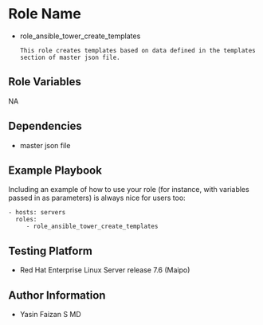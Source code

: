 Role Name
=========

- role_ansible_tower_create_templates

      This role creates templates based on data defined in the templates section of master json file.

Role Variables
--------------

NA

Dependencies
------------

- master json file

Example Playbook
----------------

Including an example of how to use your role (for instance, with variables passed in as parameters) is always nice for users too:

    - hosts: servers
      roles:
         - role_ansible_tower_create_templates

Testing Platform
----------------

- Red Hat Enterprise Linux Server release 7.6 (Maipo)

Author Information
------------------

- Yasin Faizan S MD
